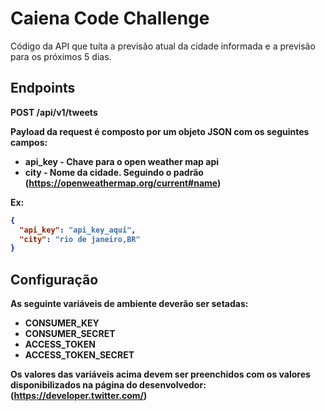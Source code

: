 # Caiena Code Challenge

Código da API que tuíta a previsão atual da cidade informada e a previsão para os próximos 5 dias.

## Endpoints

<b>POST /api/v1/tweets<b>

Payload da request é composto por um objeto JSON com os seguintes campos:
  - api_key - Chave para o open weather map api
  - city - Nome da cidade. Seguindo o padrão (https://openweathermap.org/current#name)

Ex:

```JSON
{
  "api_key": "api_key_aqui",
  "city": "rio de janeiro,BR"
}
```

## Configuração

As seguinte variáveis de ambiente deverão ser setadas:

- CONSUMER_KEY 
- CONSUMER_SECRET
- ACCESS_TOKEN
- ACCESS_TOKEN_SECRET

Os valores das variáveis acima devem ser preenchidos com os valores disponibilizados na página do desenvolvedor:
(https://developer.twitter.com/)

